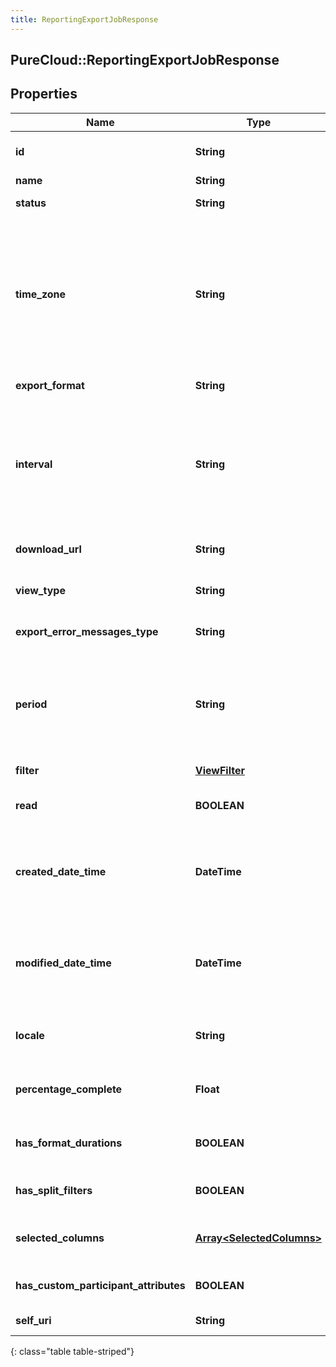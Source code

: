 ```yaml
---
title: ReportingExportJobResponse
---
```

## PureCloud::ReportingExportJobResponse

## Properties

|Name | Type | Description | Notes|
|------------ | ------------- | ------------- | -------------|
| **id** | **String** | The globally unique identifier for the object. | [optional] |
| **name** | **String** |  | [optional] |
| **status** | **String** | The current status of the export request | |
| **time_zone** | **String** | The requested timezone of the exported data. Time zones are represented as a string of the zone name as found in the IANA time zone database. For example: UTC, Etc/UTC, or Europe/London | |
| **export_format** | **String** | The requested format of the exported data | |
| **interval** | **String** | The time period used to limit the the exported data. Intervals are represented as an ISO-8601 string. For example: YYYY-MM-DDThh:mm:ss/YYYY-MM-DDThh:mm:ss | |
| **download_url** | **String** | The url to download the request if it&#39;s status is completed | [optional] |
| **view_type** | **String** | The type of view export job to be created | |
| **export_error_messages_type** | **String** | The error message in case the export request failed | [optional] |
| **period** | **String** | The Period of the request in which to break down the intervals. Periods are represented as an ISO-8601 string. For example: P1D or P1DT12H | |
| **filter** | [**ViewFilter**](ViewFilter.html) | Filters to apply to create the view | |
| **read** | **BOOLEAN** | Indicates if the request has been marked as read | |
| **created_date_time** | **DateTime** | The created date/time of the request. Date time is represented as an ISO-8601 string. For example: yyyy-MM-ddTHH:mm:ss.SSSZ | |
| **modified_date_time** | **DateTime** | The last modified date/time of the request. Date time is represented as an ISO-8601 string. For example: yyyy-MM-ddTHH:mm:ss.SSSZ | |
| **locale** | **String** | The locale use for localization of the exported data, i.e. en-us, es-mx   | |
| **percentage_complete** | **Float** | The percentage of the job that has completed processing | |
| **has_format_durations** | **BOOLEAN** | Indicates if durations are formatted in hh:mm:ss format instead of ms | [optional] |
| **has_split_filters** | **BOOLEAN** | Indicates if filters will be split in aggregate detail exports | [optional] |
| **selected_columns** | [**Array&lt;SelectedColumns&gt;**](SelectedColumns.html) | The list of ordered selected columns from the export view by the user | [optional] |
| **has_custom_participant_attributes** | **BOOLEAN** | Indicates if custom participant attributes will be exported | [optional] |
| **self_uri** | **String** | The URI for this object | [optional] |
{: class="table table-striped"}



